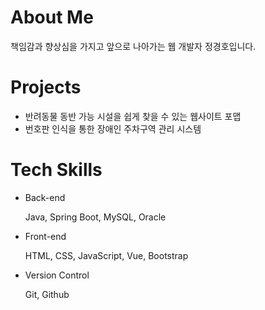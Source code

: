 <h1>About Me</h1>

책임감과 향상심을 가지고 앞으로 나아가는 웹 개발자 정경호입니다.

<h1>Projects</h1>

- 반려동물 동반 가능 시설을 쉽게 찾을 수 있는 웹사이트 포맵
- 번호판 인식을 통한 장애인 주차구역 관리 시스템

<h1>Tech Skills</h1>

- Back-end
  
    Java, Spring Boot, MySQL, Oracle

- Front-end

    HTML, CSS, JavaScript, Vue, Bootstrap

- Version Control
  
    Git, Github
